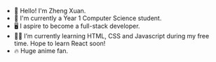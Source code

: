 - 👋 Hello! I'm Zheng Xuan.
- 🎒 I'm currently a Year 1 Computer Science student.
- 🖥️ I aspire to become a full-stack developer.
- 🧗‍♂️ I’m currently learning HTML, CSS and Javascript during my free time. Hope to learn React soon!
- 🔥 Huge anime fan.
